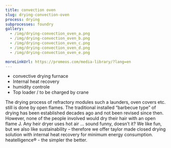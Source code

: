 ```yaml
---
title: convection oven
slug: drying-convection-oven
process: drying
subprocesses: foundry
gallery:
  - /img/drying-convection_oven_a.png
  - /img/drying-convection_oven_b.png
  - /img/drying-convection_oven_c.png
  - /img/drying-convection_oven_d.png
  - /img/drying-convection_oven_e.png

moreLinkUrl: https://promeos.com/media-library/?lang=en
---
```

* convective drying furnace 
* Internal heat recovery 
* humidity controle 
* Top loader / to be charged by crane
 
The drying process of refractory modules such a launders, oven covers etc. still is done by open flames. The traditional installed “barbecue type” of drying has been established decades ago and not been revised since then. However, none of the people involved would dry their hair with an open flame J. Any heir dryer uses hot air … sound funny, doesn’t it? We like fun, but we also like sustainability – therefore we offer taylor made closed drying solution with internal heat recovery for minimum energy consumption. heatelligence® - the simpler the better.

